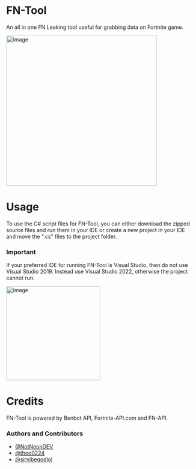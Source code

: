 # FN-Tool
An all in one FN Leaking tool useful for grabbing data on Fortnite game.

<img width="400" alt="image" src="https://user-images.githubusercontent.com/82705218/143269500-2b2fe398-358b-4550-afff-58e41ed3f40f.png">

# Usage 
To use the C# script files for FN-Tool, you can either download the zipped source files and run them in your IDE or create a new project in your IDE and move the ".cs" files to the project folder.
### Important
If your preferred IDE for running FN-Tool is Visual Studio, then do not use Visual Studio 2019. Instead use Visual Studio 2022, otherwise the project cannot run.


<img width="250" alt="image" src="https://user-images.githubusercontent.com/82705218/143269568-3578bde4-c137-40fb-b3ad-06b6930a4172.png">

# Credits
FN-Tool is powered by Benbot API, Fortnite-API.com and FN-API.

### Authors and Contributors

- [@NotNeonDEV](https://github.com/NotNeonDEV)
- [@thoo0224](https://github.com/thoo0224)
- [@sirvibegodlol](https://github.com/sirvibegodlol)
